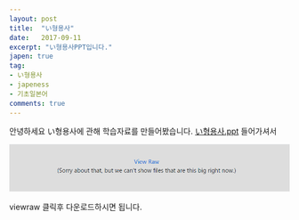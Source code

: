 ```yaml
---
layout: post
title:  "い형용사"
date:   2017-09-11
excerpt: "い형용사PPT입니다."
japen: true
tag:
- い형용사
- japeness
- 기초일본어
comments: true
---
```

안녕하세요 い형용사에 관해 학습자료를 만들어봤습니다.
[い형용사.ppt](https://github.com/lukawitch/datapage/blob/master/%EC%9D%BC%EB%B3%B8%EC%96%B4/%EC%8A%A4%ED%84%B0%EB%94%94%20%EC%9D%B4%ED%98%95%EC%9A%A9%EC%82%AC.pptx)
들어가셔서 

![down](/assets/img/down.png)

viewraw 클릭후 다운로드하시면 됩니다.
